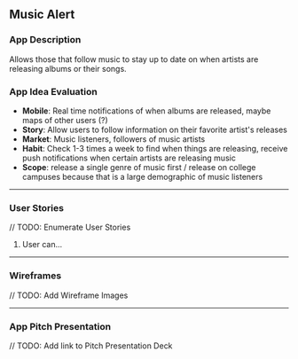## Music Alert 

### App Description

Allows those that follow music to stay up to date on when artists are releasing albums or their songs.

### App Idea Evaluation

- **Mobile**: Real time notifications of when albums are released, maybe maps of other users (?)
- **Story**: Allow users to follow information on their favorite artist's releases
- **Market**: Music listeners, followers of music artists
- **Habit**: Check 1-3 times a week to find when things are releasing, receive push notifications when certain artists are releasing music
- **Scope**: release a single genre of music first / release on college campuses because that is a large demographic of music listeners

---

### User Stories
// TODO: Enumerate User Stories
1. User can...

---

### Wireframes
// TODO: Add Wireframe Images

---

### App Pitch Presentation
// TODO: Add link to Pitch Presentation Deck